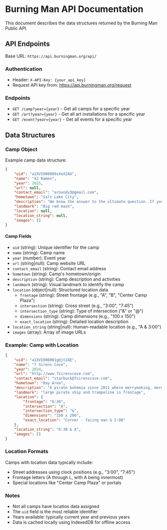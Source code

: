 # Burning Man API Documentation

This document describes the data structures returned by the Burning Man Public API.

## API Endpoints

Base URL: `https://api.burningman.org/api/`

### Authentication
- Header: `X-API-Key: {your_api_key}`
- Request API key from: https://api.burningman.org/request

### Endpoints
- `GET /camp?year={year}` - Get all camps for a specific year
- `GET /art?year={year}` - Get all art installations for a specific year
- `GET /event?year={year}` - Get all events for a specific year

## Data Structures

### Camp Object

Example camp data structure:

```json
{
    "uid": "a1XVI000009sXeX2AU",
    "name": "42 Ramen",
    "year": 2025,
    "url": null,
    "contact_email": "aroundy3@gmail.com",
    "hometown": "Salt Lake City",
    "description": "We know the answer to the ultimate question. If you know it, come and tell us to claim your yummy prize.",
    "landmark": "Big red maze",
    "location": null,
    "location_string": null,
    "images": []
}
```

#### Camp Fields

- `uid` (string): Unique identifier for the camp
- `name` (string): Camp name
- `year` (number): Event year
- `url` (string|null): Camp website URL
- `contact_email` (string): Contact email address
- `hometown` (string): Camp's hometown/origin
- `description` (string): Camp description and activities
- `landmark` (string): Visual landmark to identify the camp
- `location` (object|null): Structured location data
  - `frontage` (string): Street frontage (e.g., "A", "B", "Center Camp Plaza")
  - `intersection` (string): Cross street (e.g., "3:00", "7:45")
  - `intersection_type` (string): Type of intersection ("&" or "@")
  - `dimensions` (string): Camp dimensions (e.g., "100 x 150")
  - `exact_location` (string): Detailed location description
- `location_string` (string|null): Human-readable location (e.g., "A & 3:00")
- `images` (array): Array of image URLs

### Example: Camp with Location

```json
{
    "uid": "a1XVI000001gQjt2AE",
    "name": "7 Sirens Cove",
    "year": 2024,
    "url": "http://www.7sirenscove.com",
    "contact_email": "starbuck@7sirenscove.com",
    "hometown": "Bay Area",
    "description": "A pirate bohemia since 2011 where merrymaking, mermaid lounging, dancing rhythms and mischief run aground. Beware, it is futile to resist the 7 Siren's call!",
    "landmark": "large pirate ship and trampoline in frontage",
    "location": {
        "frontage": "6:30",
        "intersection": "A",
        "intersection_type": "&",
        "dimensions": "150 x 200",
        "exact_location": "Corner - facing man & 2:00"
    },
    "location_string": "6:30 & A",
    "images": []
}
```

### Location Formats

Camps with location data typically include:
- Street addresses using clock positions (e.g., "3:00", "7:45")
- Frontage letters (A through L, with A being innermost)
- Special locations like "Center Camp Plaza" or portals

### Notes

- Not all camps have location data assigned
- The `uid` field is the most reliable identifier
- Years available: typically current year and previous years
- Data is cached locally using IndexedDB for offline access